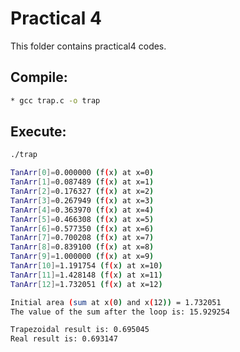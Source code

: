 # Practical 4

This folder contains practical4 codes.

## Compile:

```bash
* gcc trap.c -o trap
```

## Execute:

```bash
./trap
```

```bash
TanArr[0]=0.000000 (f(x) at x=0)
TanArr[1]=0.087489 (f(x) at x=1)
TanArr[2]=0.176327 (f(x) at x=2)
TanArr[3]=0.267949 (f(x) at x=3)
TanArr[4]=0.363970 (f(x) at x=4)
TanArr[5]=0.466308 (f(x) at x=5)
TanArr[6]=0.577350 (f(x) at x=6)
TanArr[7]=0.700208 (f(x) at x=7)
TanArr[8]=0.839100 (f(x) at x=8)
TanArr[9]=1.000000 (f(x) at x=9)
TanArr[10]=1.191754 (f(x) at x=10)
TanArr[11]=1.428148 (f(x) at x=11)
TanArr[12]=1.732051 (f(x) at x=12)

Initial area (sum at x(0) and x(12)) = 1.732051
The value of the sum after the loop is: 15.929254

Trapezoidal result is: 0.695045
Real result is: 0.693147 
```
